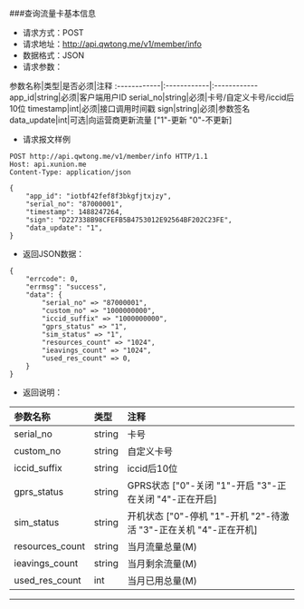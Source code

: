 ###查询流量卡基本信息
* 请求方式：POST
* 请求地址：http://api.qwtong.me/v1/member/info
* 数据格式：JSON
* 请求参数：

参数名称|类型|是否必须|注释
:------------|:------------|:------------
app_id|string|必须|客户端用户ID
serial_no|string|必须|卡号/自定义卡号/iccid后10位
timestamp|int|必须|接口调用时间戳
sign|string|必须|参数签名
data_update|int|可选|向运营商更新流量 ["1"-更新 "0"-不更新]


* 请求报文样例

```
POST http://api.qwtong.me/v1/member/info HTTP/1.1
Host: api.xunion.me
Content-Type: application/json

{
	"app_id": "iotbf42fef8f3bkgfjtxjzy",
	"serial_no": "87000001",
	"timestamp": 1488247264,
	"sign": "D227338B98CFEFB5B4753012E92564BF202C23FE",
	"data_update": "1",
}
```

* 返回JSON数据：

```
{
	"errcode": 0,
	"errmsg": "success",
	"data": {
		"serial_no" => "87000001",
		"custom_no" => "1000000000",
		"iccid_suffix" => "1000000000",
		"gprs_status" => "1",
		"sim_status" => "1",
		"resources_count" => "1024",
		"ieavings_count" => "1024",
		"used_res_count" => 0,
	}
}
```
* 返回说明：

参数名称|类型|注释
:------------|:------------|:------------
serial_no|string|卡号
custom_no|string|自定义卡号
iccid_suffix|string|iccid后10位
gprs_status|string|GPRS状态 ["0"-关闭 "1"-开启 "3"-正在关闭 "4"-正在开启]
sim_status|string|开机状态 ["0"-停机 "1"-开机 "2"-待激活 "3"-正在关机 "4"-正在开机]
resources_count|string|当月流量总量(M)
ieavings_count|string|当月剩余流量(M)
used_res_count|int|当月已用总量(M)

---